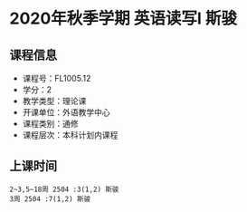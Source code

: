 # 2020年秋季学期 英语读写I 斯骏






## 课程信息

- 课程号：FL1005.12
- 学分：2
- 教学类型：理论课
- 开课单位：外语教学中心
- 课程类别：通修
- 课程层次：本科计划内课程

## 上课时间

```
2~3,5~18周 2504 :3(1,2) 斯骏
3周 2504 :7(1,2) 斯骏
```

